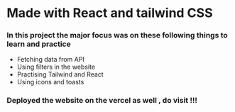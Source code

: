 
<h1>Made with React and tailwind CSS</h1>
<h3>In this project the major focus was on these following things to learn and practice</h3>
<ul>
  <li>Fetching data from API</li>
  <li>Using filters in the website</li>
  <li>Practising Tailwind and React</li>
  <li>Using icons and toasts</li>
</ul>
<h3> Deployed the website on the vercel as well , do visit !!!</h3></h3>
